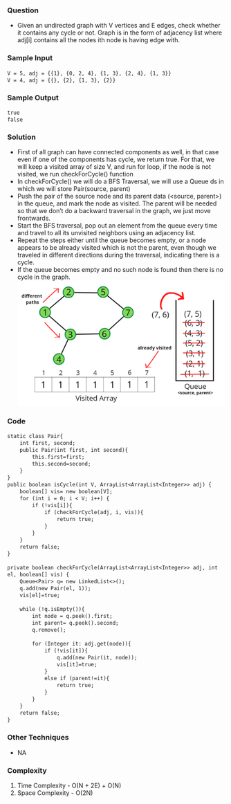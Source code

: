 ### Question
- Given an undirected graph with V vertices and E edges, check whether it contains any cycle or not. Graph is in the form of adjacency list where adj[i] contains all the nodes ith node is having edge with.

### Sample Input
    V = 5, adj = {{1}, {0, 2, 4}, {1, 3}, {2, 4}, {1, 3}}
    V = 4, adj = {{}, {2}, {1, 3}, {2}}

### Sample Output
    true
    false

### Solution
- First of all graph can have connected components as well, in that case even if one of the components has cycle, we return true. For that, we will keep a visited array of size V, and run for loop, if the node is not visited, we run checkForCycle() function
- In checkForCycle() we will do a BFS Traversal, we will use a Queue ds in which we will store Pair(source, parent)
- Push the pair of the source node and its parent data (<source, parent>) in the queue, and mark the node as visited. The parent will be needed so that we don’t do a backward traversal in the graph, we just move frontwards. 
- Start the BFS traversal, pop out an element from the queue every time and travel to all its unvisited neighbors using an adjacency list. 
- Repeat the steps either until the queue becomes empty, or a node appears to be already visited which is not the parent, even though we traveled in different directions during the traversal, indicating there is a cycle. 
- If the queue becomes empty and no such node is found then there is no cycle in the graph.
![img.png](img.png)

### Code
    static class Pair{
        int first, second;
        public Pair(int first, int second){
            this.first=first;
            this.second=second;
        }
    }
    public boolean isCycle(int V, ArrayList<ArrayList<Integer>> adj) {
        boolean[] vis= new boolean[V];
        for (int i = 0; i < V; i++) {
            if (!vis[i]){
                if (checkForCycle(adj, i, vis)){
                    return true;
                }
            }
        }
        return false;
    }

    private boolean checkForCycle(ArrayList<ArrayList<Integer>> adj, int el, boolean[] vis) {
        Queue<Pair> q= new LinkedList<>();
        q.add(new Pair(el, 1));
        vis[el]=true;

        while (!q.isEmpty()){
            int node = q.peek().first;
            int parent= q.peek().second;
            q.remove();

            for (Integer it: adj.get(node)){
                if (!vis[it]){
                    q.add(new Pair(it, node));
                    vis[it]=true;
                }
                else if (parent!=it){
                    return true;
                }
            }
        }
        return false;
    }

### Other Techniques
- NA

### Complexity
1. Time Complexity - O(N + 2E) + O(N)
2. Space Complexity - O(2N)